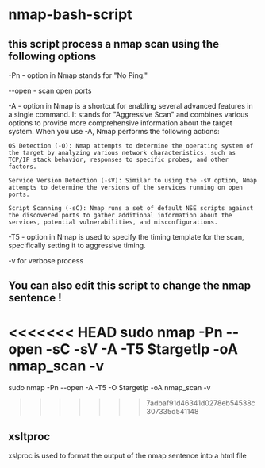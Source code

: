 # nmap-bash-script

## this script process a nmap scan using the following options

-Pn  - option in Nmap stands for "No Ping." 

--open - scan open ports 

-A - option in Nmap is a shortcut for enabling several advanced features in a single command. It stands for "Aggressive Scan" and combines various options to provide more comprehensive information about the target system. When you use -A, Nmap performs the following actions:

    OS Detection (-O): Nmap attempts to determine the operating system of the target by analyzing various network characteristics, such as TCP/IP stack behavior, responses to specific probes, and other factors.

    Service Version Detection (-sV): Similar to using the -sV option, Nmap attempts to determine the versions of the services running on open ports.

    Script Scanning (-sC): Nmap runs a set of default NSE scripts against the discovered ports to gather additional information about the services, potential vulnerabilities, and misconfigurations.

-T5 - option in Nmap is used to specify the timing template for the scan, specifically setting it to aggressive timing. 

-v for verbose process

## You can also edit this script to change the nmap sentence ! 

<<<<<<< HEAD
sudo nmap -Pn --open -sC -sV -A -T5 $targetIp -oA nmap_scan -v
=======
sudo nmap -Pn --open -A -T5 -O $targetIp -oA nmap_scan -v
>>>>>>> 7adbaf91d46341d0278eb54538c307335d541148

## xsltproc 

xslproc is used to format the output of the nmap sentence into a html file 
